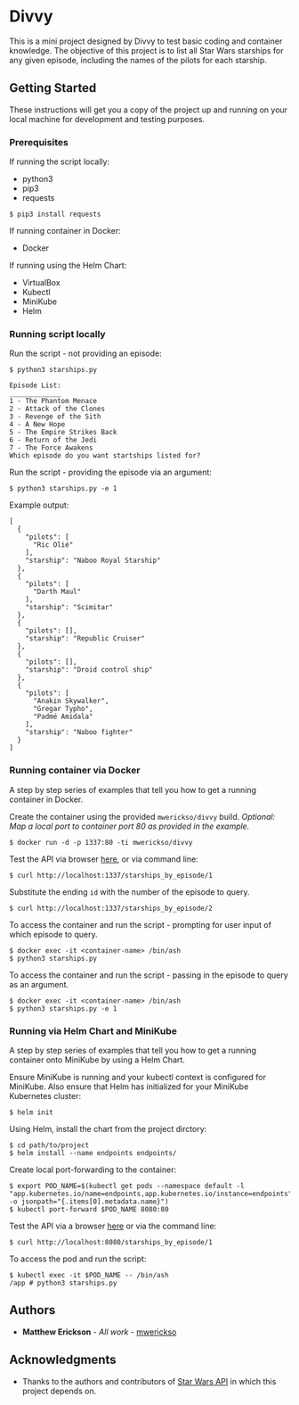 # Divvy

This is a mini project designed by Divvy to test basic coding and container knowledge. The objective of this project is to list all Star Wars starships for any given episode, including the names of the pilots for each starship.

## Getting Started

These instructions will get you a copy of the project up and running on your local machine for development and testing purposes.

### Prerequisites

If running the script locally:
* python3
* pip3
* requests

```
$ pip3 install requests
```

If running container in Docker:
* Docker

If running using the Helm Chart:
* VirtualBox
* Kubectl
* MiniKube
* Helm


### Running script locally

Run the script - not providing an episode:

```
$ python3 starships.py 

Episode List: 
_____________
1 - The Phantom Menace
2 - Attack of the Clones
3 - Revenge of the Sith
4 - A New Hope
5 - The Empire Strikes Back
6 - Return of the Jedi
7 - The Force Awakens
Which episode do you want startships listed for? 
```

Run the script - providing the episode via an argument:

```
$ python3 starships.py -e 1
```

Example output:

```
[
  {
    "pilots": [
      "Ric Olié"
    ],
    "starship": "Naboo Royal Starship"
  },
  {
    "pilots": [
      "Darth Maul"
    ],
    "starship": "Scimitar"
  },
  {
    "pilots": [],
    "starship": "Republic Cruiser"
  },
  {
    "pilots": [],
    "starship": "Droid control ship"
  },
  {
    "pilots": [
      "Anakin Skywalker",
      "Gregar Typho",
      "Padmé Amidala"
    ],
    "starship": "Naboo fighter"
  }
]
```

### Running container via Docker

A step by step series of examples that tell you how to get a running container in Docker.

Create the container using the provided `mwerickso/divvy` build. _Optional: Map a local port to container port 80 as provided in the example._

```
$ docker run -d -p 1337:80 -ti mwerickso/divvy
```

Test the API via browser [here](http://localhost:1337/starships_by_episode/1), or via command line:

```
$ curl http://localhost:1337/starships_by_episode/1
```

Substitute the ending `id` with the number of the episode to query.

```
$ curl http://localhost:1337/starships_by_episode/2
```

To access the container and run the script - prompting for user input of which episode to query.

```
$ docker exec -it <container-name> /bin/ash
$ python3 starships.py
```

To access the container and run the script - passing in the episode to query as an argument.

```
$ docker exec -it <container-name> /bin/ash
$ python3 starships.py -e 1
```

### Running via Helm Chart and MiniKube

A step by step series of examples that tell you how to get a running container onto MiniKube by using a Helm Chart.

Ensure MiniKube is running and your kubectl context is configured for MiniKube. Also ensure that Helm has initialized for your MiniKube Kubernetes cluster:

```
$ helm init
```

Using Helm, install the chart from the project dirctory:

```
$ cd path/to/project
$ helm install --name endpoints endpoints/
```

Create local port-forwarding to the container:

```
$ export POD_NAME=$(kubectl get pods --namespace default -l "app.kubernetes.io/name=endpoints,app.kubernetes.io/instance=endpoints" -o jsonpath="{.items[0].metadata.name}")
$ kubectl port-forward $POD_NAME 8080:80
```

Test the API via a browser [here](http://localhost:8080/starships_by_episode/1) or via the command line:

```
$ curl http://localhost:8080/starships_by_episode/1
```

To access the pod and run the script:

```
$ kubectl exec -it $POD_NAME -- /bin/ash
/app # python3 starships.py
```

## Authors

* **Matthew Erickson** - *All work* - [mwerickso](https://github.com/mwerickso)

## Acknowledgments

* Thanks to the authors and contributors of [Star Wars API](http://swapi.co) in which this project depends on.
